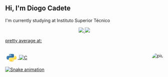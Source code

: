## Hi, I'm Diogo Cadete 

I'm currently studying at Instituto Superior Técnico

<div align="center">
  <a href="https://github.com/rafaballerini](https://github.com/diogojcadete">
  <img height="180em" src="https://github-readme-stats.vercel.app/api?username=diogojcadete&show_icons=true&theme=github_dark&include_all_commits=true&count_private=true"/>
  <img height="180em" src="https://github-readme-stats.vercel.app/api/top-langs/?username=diogojcadete&layout=compact&langs_count=7&theme=github_dark"/>
</div>
   
  
  pretty average at:
  <div style="display: inline_block"><br>
  <img align="center" alt="Python" height="30" width="40" src="https://raw.githubusercontent.com/devicons/devicon/master/icons/python/python-original.svg">
  <img align="center" alt="C" height="30" width="40" src="https://cdn.jsdelivr.net/gh/devicons/devicon/icons/c/c-original.svg">
  <img align="right" alt="pic" height="150" style="border-radius:50px;" 
  <img align="right" alt="pic" height="150" style="border-radius:50px;" src="https://cdn-icons-png.flaticon.com/512/2165/2165706.png">
</div>
  <i class="fa-brands fa-java"></i>

  ![Snake animation](https://github.com/diogojcadete/diogojcadete/blob/output/github-contribution-grid-snake.svg)

